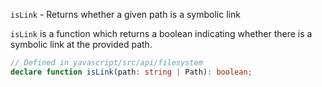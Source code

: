 `isLink` - Returns whether a given path is a symbolic link

`isLink` is a function which returns a boolean indicating whether there is a symbolic link at the provided path.

```ts
// Defined in yavascript/src/api/filesystem
declare function isLink(path: string | Path): boolean;
```
